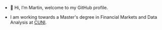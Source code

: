 - 👋 Hi, I’m Martin, welcome to my GitHub profile.

- I am working towards a Master's degree in Financial Markets and Data Analysis at [CUNI](https://ies.fsv.cuni.cz/).
